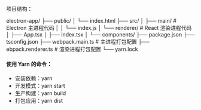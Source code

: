 项目结构：

electron-app/
├── public/
│   └── index.html
├── src/
│   ├── main/               # Electron 主进程代码
│   │   └── index.js
│   └── renderer/            # React 渲染进程代码
│       ├── App.tsx
│       ├── index.tsx
│       └── components/
├── package.json
├── tsconfig.json
├── webpack.main.ts      # 主进程打包配置
├── ebpack.renderer.ts  # 渲染进程打包配置
└── yarn.lock


#### 使用 Yarn 的命令：
- 安装依赖：yarn
- 开发模式：yarn start
- 生产构建：yarn build
- 打包应用：yarn dist
